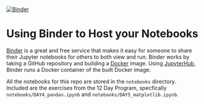 [![Binder](https://mybinder.org/badge_logo.svg)](https://mybinder.org/v2/gh/ptlake/binder-framework/main)

# Using Binder to Host your Notebooks
[Binder](https://mybinder.org) is a great and free service that makes it easy for someone to share their Jupyter notebooks for others to both view and run. Binder works by taking a GitHub repository and building a [Docker](https://www.docker.com) image. Using [JupyterHub](https://jupyterhub.readthedocs.io/en/latest/), Binder runs a Docker container of the built Docker image.

All the notebooks for this repo are stored in the `notebooks` directory.
Included are the exercises from the 12 Day Program, specfically `notebooks/DAY4_pandas.ipynb` and `notebooks/DAY5_matplotlib.ipynb`.